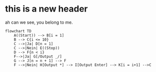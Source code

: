 # this is a new header
ah can we see, you belong to me.

```mermaid
flowchart TD
    A((Start)) --> B[i = 1]
    B --> C{i <= 10}
    C -->|Ja| D[n = 1]
    C -->|Nein| E((Stop))
    D --> F{n < i}
    F-->|Ja| G[/Output _/] 
    G --> J[n = n + 1] --> F
    F -->|Nein| H[Output *] --> I[Output Enter] --> K[i = i+1] -->C
```
